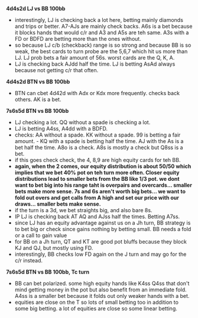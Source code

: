 **4d4s2d LJ vs BB 100bb**
- interestingly, LJ is checking back a lot here, betting mainly diamonds and trips or better. A7-AJs are mainly check backs. A6s is a bet because it blocks hands that would c/r and A3 and A5s are teh same. A3s with a FD or BDFD are betting more than the ones without.
- so because LJ c/b (checkback) range is so strong and because BB is so weak, the best cards to turn probe are the 5,6,7 which hit us more than LJ. LJ prob bets a fair amount of 56s. worst cards are the Q, K, A.
- LJ is checking back AJdd half the time. LJ is betting AsAd always because not getting c/r that often.


**4d4s2d BTN vs BB 100bb**
- BTN can cbet 4d42d with Adx or Kdx more frequently. checks back others. AK is a bet.

**7s6s5d BTN vs BB 100bb**
- LJ checking a lot. QQ without a spade is checking a lot.
- LJ is betting A4ss, A4dd with a BDFD.
- checks: AA without a spade. KK without a spade. 99 is betting a fair amount. - KQ with a spade is betting half the time. AJ with the As is a bet half the time. A8o is a check. A8s is mostly a check but Q8ss is a bet.
- if this goes check check, the 4, 8,9 are high equity cards for teh BB.
- **again, when the 2 comes, our equity distribution is about 50/50 which implies that we bet 40% pot on teh turn more often. Closer equity distributions lead to smaller bets from the BB like 1/3 pot. we dont want to bet big into his range taht is overpairs and overcards... smaller bets make more sense. 7s and 6s aren't worth big bets... we want to fold out overs and get calls from A high and set our price with our draws... smaller bets make sense.**
- if the turn is a 3d, we bet straights big, and also bare 8s.
- IP LJ is checking back AT AQ and AJss half the times. Betting A7ss.
- since LJ has an equity advantage against us on a Jh turn, BB strategy is to bet big or check since gains nothing by betting small. BB needs a fold or a call to gain value
- for BB on a Jh turn, QT and KT are good pot bluffs because they block KJ and QJ, but mostly using FD.
- interestingly, BB checks low FD again on the J turn and may go for the c/r instead.


**7s6s5d BTN vs BB 100bb, Tc turn**
- BB can bet polarized. some high equity hands like K4ss Q4ss that don't mind getting money in the pot but also benefit from an immediate fold. A4ss is a smaller bet because it folds out only weaker hands with a bet.
- equities are close on the T so lots of small betting too in addition to some big betting. a lot of equities are close so some linear betting.
